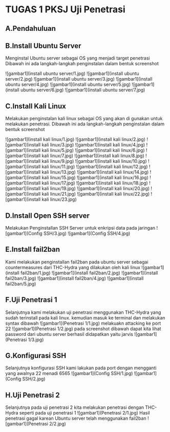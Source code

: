 # TUGAS 1 PKSJ Uji Penetrasi

## A.Pendahuluan

## B.Install Ubuntu Server
Menginstal Ubuntu server sebagai OS yang menjadi target penetrasi
Dibawah ini ada langkah-langkah penginstalan dalam bentuk screenshot

![gambar1](install ubuntu server/1.jpg)
![gambar1](install ubuntu server/2.jpg)
![gambar1](install ubuntu server/3.jpg)
![gambar1](install ubuntu server/4.jpg)
![gambar1](install ubuntu server/5.jpg)
![gambar1](install ubuntu server/6.jpg)
![gambar1](install ubuntu server/7.jpg)
## C.Install Kali Linux
Melakukan penginstalan kali linux sebagai OS yang akan di gunakan untuk melakukan penetrasi.
Dibawah ini ada langkah-langkah penginstalan dalam bentuk screenshot

![gambar1](install kali linux/1.jpg)
![gambar1](install kali linux/2.jpg)
![gambar1](install kali linux/3.jpg)
![gambar1](install kali linux/4.jpg)
![gambar1](install kali linux/5.jpg)
![gambar1](install kali linux/6.jpg)
![gambar1](install kali linux/7.jpg)
![gambar1](install kali linux/8.jpg)
![gambar1](install kali linux/9.jpg)
![gambar1](install kali linux/10.jpg)
![gambar1](install kali linux/11.jpg)
![gambar1](install kali linux/12.jpg)
![gambar1](install kali linux/13.jpg)
![gambar1](install kali linux/14.jpg)
![gambar1](install kali linux/15.jpg)
![gambar1](install kali linux/16.jpg)
![gambar1](install kali linux/17.jpg)
![gambar1](install kali linux/18.jpg)
![gambar1](install kali linux/19.jpg)
![gambar1](install kali linux/20.jpg)
![gambar1](install kali linux/21.jpg)
![gambar1](install kali linux/22.jpg)
![gambar1](install kali linux/23.jpg)
## D.Install Open SSH server
Melakukan Penginstallan SSH Server untuk enkripsi data pada jaringan
![gambar1](Config SSH/3.jpg)
![gambar1](Config SSH/4.jpg)
## E.Install fail2ban
Kami melakukan penginstallan fail2ban pada ubuntu server sebagai countermeasures dari THC-Hydra yang dilakukan oleh kali linux
![gambar1](install fail2ban/1.jpg)
![gambar1](install fail2ban/2.jpg)
![gambar1](install fail2ban/3.jpg)
![gambar1](install fail2ban/4.jpg)
![gambar1](install fail2ban/5.jpg)
## F.Uji Penetrasi 1
Selanjutnya kami melakukan uji penetrasi menggunakan THC-Hydra yang sudah terinstall pada kali linux.
kemudian masuk ke terminal dan melakukan syntax dibawah
![gambar1](Penetrasi 1/1.jpg)
melakuakn attacking ke port 22
![gambar1](Penetrasi 1/2.jpg)
pada screenshot dibawah dapat kita lihat password dari ubuntu server berhasil didapatkan yaitu jarvis
![gambar1](Penetrasi 1/3.jpg)
## G.Konfigurasi SSH
Selanjutnya konfigurasi SSH kami lakukan pada port dengan mengganti yang awalnya 22 menadi 6565
![gambar1](Config SSH/1.jpg)
![gambar1](Config SSH/2.jpg)
## H.Uji Penetrasi 2
Selanjutnya pada uji penetrasi 2 kita melakukan penetrasi dengan THC-Hydra seperti pada uji penetrasi 1
![gambar1](Penetrasi 2/1.jpg)
Hasil penetrasi gagal karean Ubuntu server telah menggunakan fail2ban
![gambar1](Penetrasi 2/2.jpg)


